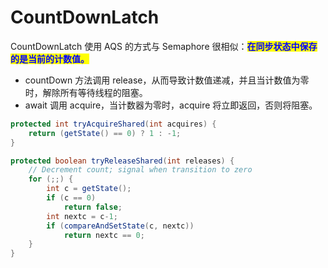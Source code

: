 # CountDownLatch

CountDownLatch 使用 AQS 的方式与 Semaphore 很相似：<mark style="color:blue;">**在同步状态中保存的是当前的计数值。**</mark>

* countDown 方法调用 release，从而导致计数值递减，并且当计数值为零时，解除所有等待线程的阻塞。
* await 调用 acquire，当计数器为零时，acquire 将立即返回，否则将阻塞。

```java
protected int tryAcquireShared(int acquires) {
    return (getState() == 0) ? 1 : -1;
}

protected boolean tryReleaseShared(int releases) {
    // Decrement count; signal when transition to zero
    for (;;) {
        int c = getState();
        if (c == 0)
            return false;
        int nextc = c-1;
        if (compareAndSetState(c, nextc))
            return nextc == 0;
    }
}
```
